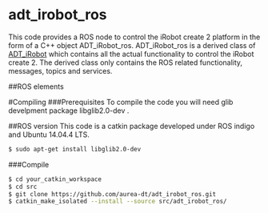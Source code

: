 # adt_irobot_ros
This code provides a ROS node to control the iRobot create 2 platform in the form of a C++ object
 ADT_iRobot_ros. 
ADT_iRobot_ros is a derived class of [ADT_iRobot](https://github.com/aurea-dt/ADT_iRobot) 
which contains all the actual functionality to control the iRobot create 2. The 
derived class only contains the ROS related functionality, messages, topics and services. 

##ROS elements


#Compiling
###Prerequisites
To compile the code you will need glib develpment package libglib2.0-dev .

##ROS version
This code is a catkin package developed under ROS indigo and Ubuntu 14.04.4 LTS.

``` bash
$ sudo apt-get install libglib2.0-dev
```
###Compile
``` bash
$ cd your_catkin_workspace
$ cd src
$ git clone https://github.com/aurea-dt/adt_irobot_ros.git
$ catkin_make_isolated --install --source src/adt_irobot_ros/
```
